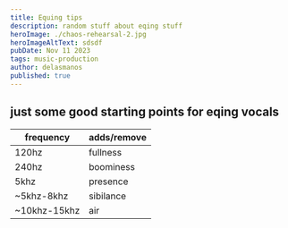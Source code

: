 ```yaml
---
title: Equing tips
description: random stuff about eqing stuff
heroImage: ./chaos-rehearsal-2.jpg
heroImageAltText: sdsdf
pubDate: Nov 11 2023
tags: music-production
author: delasmanos
published: true
---
```

## just some good starting points for eqing vocals

| frequency    | adds/remove |
| ------------ | ----------- |
| 120hz        | fullness    |
| 240hz        | boominess   |
| 5khz         | presence    |
| ~5khz-8khz   | sibilance   |
| ~10khz-15khz | air         |
